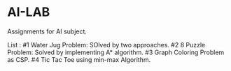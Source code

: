 # AI-LAB
Assignments for AI subject.

List :
#1 Water Jug Problem: SOlved by  two approaches.
#2 8 Puzzle Problem: Solved by implementing A* algorithm.
#3 Graph Coloring Problem as CSP.
#4 Tic Tac Toe using min-max Algorithm.
